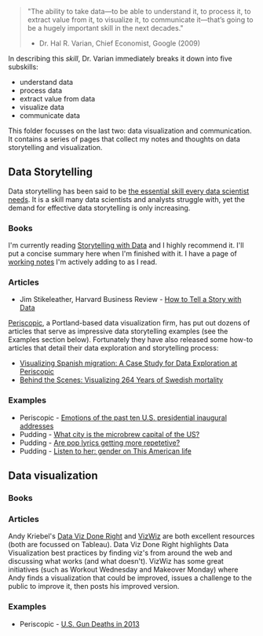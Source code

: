 > "The ability to take data—to be able to understand it, to process it, to extract value from it, to visualize it, to communicate it—that’s going to be a hugely important skill in the next decades."
> - Dr. Hal R. Varian, Chief Economist, Google (2009)

In describing this _skill_, Dr. Varian immediately breaks it down into five subskills:
* understand data
* process data
* extract value from data
* visualize data
* communicate data

This folder focusses on the last two: data visualization and communication. It contains a series of pages that collect my notes and thoughts on data storytelling and visualization.

## Data Storytelling

Data storytelling has been said to be [the essential skill every data scientist needs](https://www.forbes.com/sites/brentdykes/2016/03/31/data-storytelling-the-essential-data-science-skill-everyone-needs/#45860e2d52ad). It is a skill many data scientists and analysts struggle with, yet the demand for effective data storytelling is only increasing.

### Books

I'm currently reading [Storytelling with Data](http://www.storytellingwithdata.com/book/) and I highly recommend it. I'll put a concise summary here when I'm finished with it. I have a page of [working notes](https://github.com/bhlmn/ds/blob/master/data_storytelling/storytelling_with_data.md) I'm actively adding to as I read.

### Articles

* Jim Stikeleather, Harvard Business Review - [How to Tell a Story with Data](https://hbr.org/2013/04/how-to-tell-a-story-with-data)

[Periscopic](http://www.periscopic.com/), a Portland-based data visualization firm, has put out dozens of articles that serve as impressive data storytelling examples (see the Examples section below). Fortunately they have also released some how-to articles that detail their data exploration and storytelling process:
* [Visualizing Spanish migration: A Case Study for Data Exploration at Periscopic](http://www.periscopic.com/news/visualizing-spanish-migration)
* [Behind the Scenes: Visualizing 264 Years of Swedish mortality](http://www.periscopic.com/news/visualizing-swedish-mortality)

### Examples

* Periscopic - [Emotions of the past ten U.S. presidential inaugural addresses](http://emotions.periscopic.com/inauguration/)
* Pudding - [What city is the microbrew capital of the US?](https://pudding.cool/2017/04/beer/)
* Pudding - [Are pop lyrics getting more repetetive?](https://pudding.cool/2017/05/song-repetition/)
* Pudding - [Listen to her: gender on This American life](https://pudding.cool/2017/09/this-american-life/)

## Data visualization

### Books

### Articles

Andy Kriebel's [Data Viz Done Right](http://www.datavizdoneright.com/) and [VizWiz](http://www.vizwiz.com/) are both excellent resources (both are focussed on Tableau). Data Viz Done Right highlights Data Visualization best practices by finding viz's from around the web and discussing what works (and what doesn't). VizWiz has some great initiatives (such as Workout Wednesday and Makeover Monday) where Andy finds a visualization that could be improved, issues a challenge to the public to improve it, then posts his improved version.

### Examples

* Periscopic - [U.S. Gun Deaths in 2013](https://guns.periscopic.com/)
